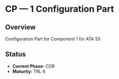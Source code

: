 # CP — 1 Configuration Part

## Overview
Configuration Part for Component 1 for ATA 53

## Status
- **Current Phase:** CDR
- **Maturity:** TRL 6
